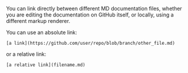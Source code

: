 You can link directly between different MD documentation files, whether you are editing the
documentation on GitHub itself, or locally, using a different markup renderer.

You can use an absolute link:

`[a link](https://github.com/user/repo/blob/branch/other_file.md)`

or a relative link:

`[a relative link](filename.md)`

